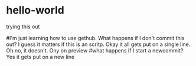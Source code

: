# hello-world
trying this out

#I'm just learning how to use gethub. 
What happens if I don't commit this out? I guess it matters if this is an scritp. 
Okay it all gets put on a single line. Oh no, it doesn't. Ony on preview
#what happens if I start a newcommit? Yes it gets put on a new line
